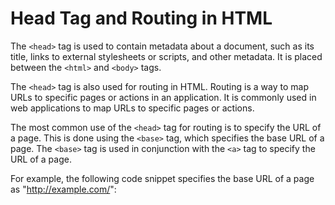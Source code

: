 # Head Tag and Routing in HTML

The `<head>` tag is used to contain metadata about a document, such as its title, links to external stylesheets or scripts, and other metadata. It is placed between the `<html>` and `<body>` tags.

The `<head>` tag is also used for routing in HTML. Routing is a way to map URLs to specific pages or actions in an application. It is commonly used in web applications to map URLs to specific pages or actions.

The most common use of the `<head>` tag for routing is to specify the URL of a page. This is done using the `<base>` tag, which specifies the base URL of a page. The `<base>` tag is used in conjunction with the `<a>` tag to specify the URL of a page.

For example, the following code snippet specifies the base URL of a page as "http://example.com/":
